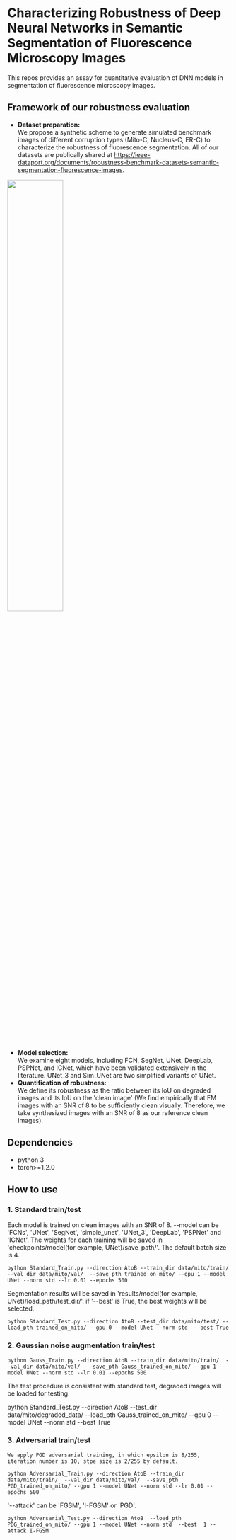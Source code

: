 # Characterizing Robustness of Deep Neural Networks in Semantic Segmentation of Fluorescence Microscopy Images
  This repos provides an assay for quantitative evaluation of DNN models in segmentation of fluorescence microscopy images.
## Framework of our robustness evaluation
- **Dataset preparation:**   
We propose a synthetic scheme to generate simulated benchmark images of different corruption types (Mito-C, Nucleus-C, ER-C) to characterize the robustness of fluorescence segmentation. All of our datasets are publically shared at https://ieee-dataport.org/documents/robustness-benchmark-datasets-semantic-segmentation-fluorescence-images.

<img src="https://user-images.githubusercontent.com/55579451/184861879-3fc0881f-662b-481a-b9a2-d868ec47ff47.png" width="50%">

- **Model selection:**  
We examine eight models, including FCN, SegNet, UNet, DeepLab, PSPNet, and ICNet, which have been validated extensively in the literature. UNet_3 and Sim_UNet are two simplified variants of UNet.
- **Quantification of robustness:**  
We define its robustness as the ratio between its IoU on degraded images and its IoU on the 'clean image' (We find empirically that FM images with an SNR of 8 to be sufficiently clean visually. Therefore, we take synthesized images with an SNR of 8 as our reference clean images).
## Dependencies
  - python 3
  - torch>=1.2.0
## How to use
### 1. Standard train/test
Each model is trained on clean images with an SNR of 8. --model can be 'FCNs', 'UNet', 'SegNet', 'simple_unet', 'UNet_3', 'DeepLab', 'PSPNet' and 'ICNet'. The weights for each training  will be saved in 'checkpoints/model(for example, UNet)/save_path/'. The default batch size is 4.

    python Standard_Train.py --direction AtoB --train_dir data/mito/train/  --val_dir data/mito/val/  --save_pth trained_on_mito/ --gpu 1 --model UNet --norm std --lr 0.01 --epochs 500

Segmentation results  will be saved in 'results/model(for example, UNet)/load_path/test_dir/'. if '--best' is True, the best weights will be selected.

    python Standard_Test.py --direction AtoB --test_dir data/mito/test/ --load_pth trained_on_mito/ --gpu 0 --model UNet --norm std  --best True
### 2. Gaussian noise augmentation train/test
    python Gauss_Train.py --direction AtoB --train_dir data/mito/train/  --val_dir data/mito/val/  --save_pth Gauss_trained_on_mito/ --gpu 1 --model UNet --norm std --lr 0.01 --epochs 500
The test procedure is consistent with standard test, degraded images  will be loaded for testing.

python Standard_Test.py --direction AtoB --test_dir data/mito/degraded_data/ --load_pth Gauss_trained_on_mito/ --gpu 0 --model UNet --norm std  --best True
### 3. Adversarial train/test
    We apply PGD adversarial training, in which epsilon is 8/255, iteration number is 10, stpe size is 2/255 by default.
    
    python Adversarial_Train.py --direction AtoB --train_dir data/mito/train/  --val_dir data/mito/val/  --save_pth PGD_trained_on_mito/ --gpu 1 --model UNet --norm std --lr 0.01 --epochs 500
'--attack' can be 'FGSM', 'I-FGSM' or 'PGD'.

    python Adversarial_Test.py --direction AtoB  --load_pth PDG_trained_on_mito/ --gpu 1 --model UNet --norm std  --best  1 --attack I-FGSM
